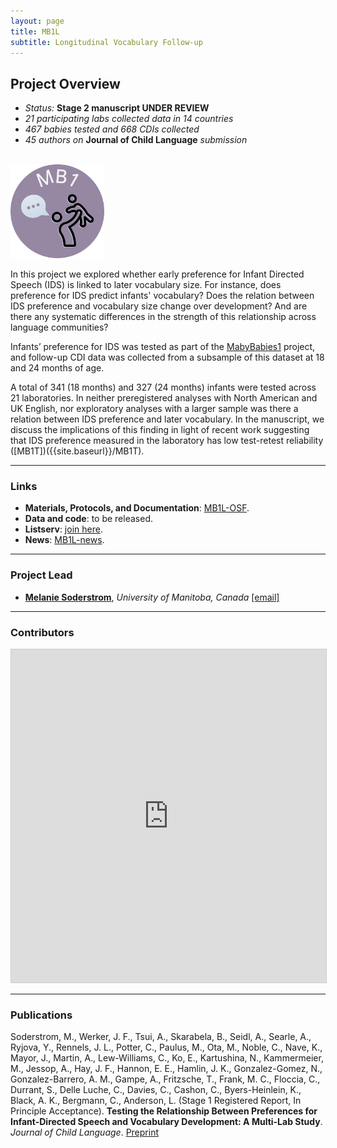 ```yaml
---
layout: page
title: MB1L
subtitle: Longitudinal Vocabulary Follow-up
---
```



<div class="container">
  <div class="row justify-content-around">
    <div class="col-lg-8">
      <h2>Project Overview</h2>
      <ul>
        <li><i>Status:</i> <b>Stage 2 manuscript UNDER REVIEW</b></li>
        <li><i>21 participating labs collected data in 14 countries</i></li>
        <li><i>467 babies tested and 668 CDIs collected</i></li>
        <li><i>45 authors on</i> <b>Journal of Child Language</b> <i>submission</i></li>
      </ul>
    </div>
    <div class="col-lg-4">
      <br>
      <img src="/assets/img/MB1_logo.png" width="150">
    </div>
  </div>
</div>



In this project we explored whether early preference for Infant Directed Speech (IDS) is linked to later vocabulary size. For instance, does preference for IDS predict infants' vocabulary? Does the relation between IDS preference and vocabulary size change over development? And are there any systematic differences in the strength of this relationship across language communities? 

Infants’ preference for IDS was tested as part of the [MabyBabies1]({{site.baseurl}}/MB1) project, and follow-up CDI data was collected from a subsample of this dataset at 18 and 24 months of age.

A total of 341 (18 months) and 327 (24 months) infants were tested across 21 laboratories. In neither preregistered analyses with North American and UK English, nor exploratory analyses with a larger sample was there a relation between IDS preference and later vocabulary. In the manuscript, we discuss the implications of this finding in light of recent work suggesting that IDS preference measured in the laboratory has low test-retest reliability ([MB1T])({{site.baseurl}}/MB1T).


***
### Links
* **Materials, Protocols, and Documentation**: [MB1L-OSF](https://osf.io/2qamd/).
* **Data and code**: to be released.
* **Listserv**: [join here](https://groups.google.com/u/1/g/mb1-cdi-follow-up).
* **News**: [MB1L-news]({{site.baseurl}}/tags/#MB1L).


***
### Project Lead
* [**Melanie Soderstrom**](https://home.cc.umanitoba.ca/~soderstr/), *University of Manitoba, Canada* [[email]](mailto:m_soderstrom@umanitoba.ca)


***
### Contributors

<iframe class="airtable-embed" src="https://airtable.com/embed/appRoqMKzcK3NsXt4/shrVSj85N0OkDVT6k?backgroundColor=blueDusty&viewControls=on" frameborder="0" onmousewheel="" width="100%" height="533" style="background: transparent; border: 1px solid #ccc;"></iframe>

***
### Publications
Soderstrom, M., Werker, J. F., Tsui, A., Skarabela, B., Seidl, A., Searle, A., Ryjova, Y., Rennels, J. L., Potter, C., Paulus, M., Ota, M., Noble, C., Nave, K., Mayor, J., Martin, A., Lew-Williams, C., Ko, E., Kartushina, N., Kammermeier, M., Jessop, A., Hay, J. F., Hannon, E. E., Hamlin, J. K., Gonzalez-Gomez, N., Gonzalez-Barrero, A. M., Gampe, A., Fritzsche, T., Frank, M. C., Floccia, C., Durrant, S., Delle Luche, C., Davies, C., Cashon, C., Byers-Heinlein, K., Black, A. K., Bergmann, C., Anderson, L. (Stage 1 Registered Report, In Principle Acceptance). **Testing the Relationship Between Preferences for Infant-Directed Speech and Vocabulary Development: A Multi-Lab Study**. *Journal of Child Language*.  [Preprint](https://drive.google.com/file/d/1r-UxWPriMn7AY5xhg6hnpNj_drTHt6In/view?usp=sharing)


